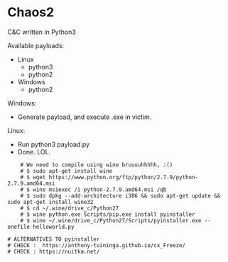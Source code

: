# Chaos2
C&amp;C written in Python3

Available payloads: 
  - Linux
    - python3
    - python2
  - Windows
    - python2
    

Windows:
  - Generate payload, and execute .exe in victim.
  
Linux:
  - Run python3 payload.py
  - Done. LOL.
  
```
    # We need to compile using wine bruuuuhhhhh, :()
    # $ sudo apt-get install wine
    # $ wget https://www.python.org/ftp/python/2.7.9/python-2.7.9.amd64.msi
    # $ wine msiexec /i python-2.7.9.amd64.msi /qb
    # $ sudo dpkg --add-architecture i386 && sudo apt-get update && sudo apt-get install wine32
    # $ cd ~/.wine/drive_c/Python27
    # $ wine python.exe Scripts/pip.exe install pyinstaller
    # $ wine ~/.wine/drive_c/Python27/Scripts/pyinstaller.exe --onefile helloworld.py
```

```
# ALTERNATIVES TO pyinstaller
# CHECK :  https://anthony-tuininga.github.io/cx_Freeze/
# CHECK : https://nuitka.net/
```
